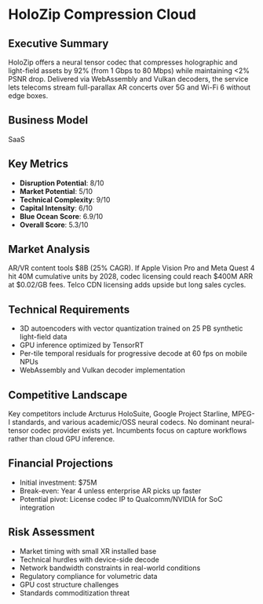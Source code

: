 # HoloZip Compression Cloud

## Executive Summary

HoloZip offers a neural tensor codec that compresses holographic and light-field assets by 92% (from 1 Gbps to 80 Mbps) while maintaining <2% PSNR drop. Delivered via WebAssembly and Vulkan decoders, the service lets telecoms stream full-parallax AR concerts over 5G and Wi-Fi 6 without edge boxes.

## Business Model
SaaS

## Key Metrics

- **Disruption Potential**: 8/10
- **Market Potential**: 5/10
- **Technical Complexity**: 9/10
- **Capital Intensity**: 6/10
- **Blue Ocean Score**: 6.9/10
- **Overall Score**: 5.3/10

## Market Analysis

AR/VR content tools $8B (25% CAGR). If Apple Vision Pro and Meta Quest 4 hit 40M cumulative units by 2028, codec licensing could reach $400M ARR at $0.02/GB fees. Telco CDN licensing adds upside but long sales cycles.

## Technical Requirements

- 3D autoencoders with vector quantization trained on 25 PB synthetic light-field data
- GPU inference optimized by TensorRT
- Per-tile temporal residuals for progressive decode at 60 fps on mobile NPUs
- WebAssembly and Vulkan decoder implementation

## Competitive Landscape

Key competitors include Arcturus HoloSuite, Google Project Starline, MPEG-I standards, and various academic/OSS neural codecs. No dominant neural-tensor codec provider exists yet. Incumbents focus on capture workflows rather than cloud GPU inference.

## Financial Projections

- Initial investment: $75M
- Break-even: Year 4 unless enterprise AR picks up faster
- Potential pivot: License codec IP to Qualcomm/NVIDIA for SoC integration

## Risk Assessment

- Market timing with small XR installed base
- Technical hurdles with device-side decode
- Network bandwidth constraints in real-world conditions
- Regulatory compliance for volumetric data
- GPU cost structure challenges
- Standards commoditization threat